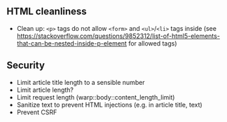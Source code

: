 ## HTML cleanliness

- Clean up: `<p>` tags do not allow `<form>` and `<ul>`/`<li>` tags inside (see https://stackoverflow.com/questions/9852312/list-of-html5-elements-that-can-be-nested-inside-p-element for allowed tags)

## Security

- Limit article title length to a sensible number
- Limit article length?
- Limit request length (warp::body::content_length_limit)
- Sanitize text to prevent HTML injections (e.g. in article title, text)
- Prevent CSRF
